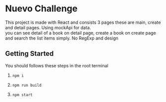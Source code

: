 # Nuevo Challenge 
This project is made with React and consists 3 pages these are main, create and detail pages. Using mockApi for data. <br>
you can see detail of a book on detail page, create a book on create page and search the list items simply. No RegExp and design

## Getting Started

You should follows these steps in the root terminal

1. ``` npm i ```

2. ``` npm run build ```

3. ``` npm start ```
